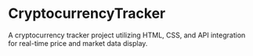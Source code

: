 # CryptocurrencyTracker
A cryptocurrency tracker project utilizing HTML, CSS, and API integration for real-time price and market data display.
